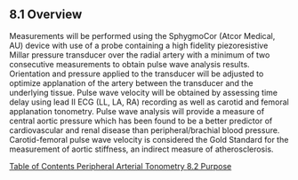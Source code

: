 ## 8.1 Overview

Measurements will be performed using the SphygmoCor (Atcor Medical, AU) device with use of a probe containing a high fidelity piezoresistive Millar pressure transducer over the radial artery with a minimum of two consecutive measurements to obtain pulse wave analysis results. Orientation and pressure applied to the transducer will be adjusted to optimize applanation of the artery between the transducer and the underlying tissue. Pulse wave velocity will be obtained by assessing time delay using lead II ECG (LL, LA, RA) recording as well as carotid and femoral applanation tonometry. Pulse wave analysis will provide a measure of central aortic pressure which has been found to be a better predictor of cardiovascular and renal disease than peripheral/brachial blood pressure. Carotid-femoral pulse wave velocity is considered the Gold Standard for the measurement of aortic stiffness, an indirect measure of atherosclerosis.


<div class="center">
<div class="btn-group">
  <a href=":pages_path:/manuals/peripheral-arterial-tonometry/8-00-peripheral-arterial-tonometry-toc.md" class="btn btn-default">
    <span class="glyphicon glyphicon-chevron-left"></span>
    Table of Contents
  </a>

  <a href=":pages_path:/manuals/blood-collection-processing" class="btn btn-default">
    <span class="glyphicon glyphicon-chevron-up"></span>
    Peripheral Arterial Tonometry
  </a>

  <a href=":pages_path:/manuals/peripheral-arterial-tonometry/8-02-purpose.md" class="btn btn-success">
    8.2 Purpose
    <span class="glyphicon glyphicon-chevron-right"></span>
  </a>
</div>
</div>
